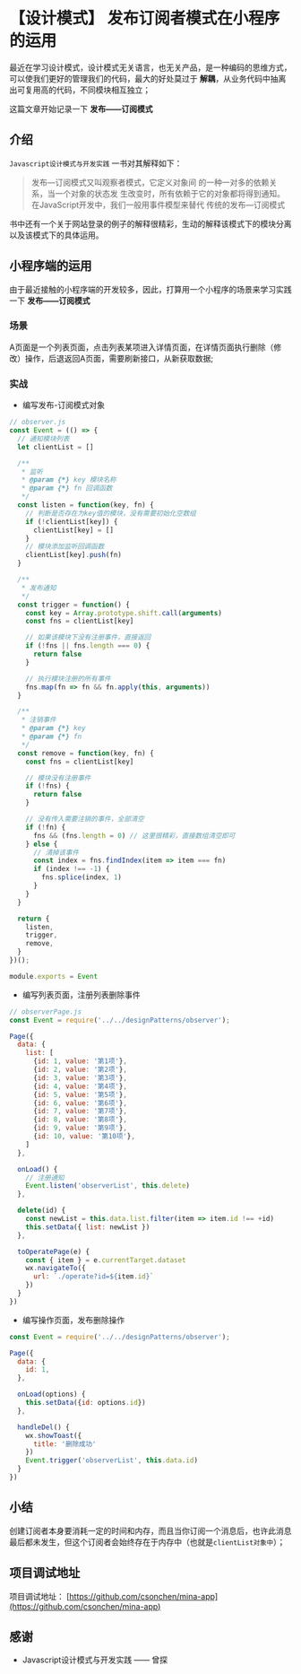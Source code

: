 # 【设计模式】 发布订阅者模式在小程序的运用

最近在学习设计模式，设计模式无关语言，也无关产品，是一种编码的思维方式，可以使我们更好的管理我们的代码，最大的好处莫过于 **解耦**，从业务代码中抽离出可复用高的代码，不同模块相互独立；

这篇文章开始记录一下 **发布——订阅模式**

## 介绍

`Javascript设计模式与开发实践` 一书对其解释如下：

> 发布—订阅模式又叫观察者模式，它定义对象间 的一种一对多的依赖关系，当一个对象的状态发 生改变时，所有依赖于它的对象都将得到通知。 在JavaScript开发中，我们一般用事件模型来替代 传统的发布—订阅模式

书中还有一个关于网站登录的例子的解释很精彩，生动的解释该模式下的模块分离以及该模式下的具体运用。

## 小程序端的运用

由于最近接触的小程序端的开发较多，因此，打算用一个小程序的场景来学习实践一下 **发布——订阅模式**

### 场景

A页面是一个列表页面，点击列表某项进入详情页面，在详情页面执行删除（修改）操作，后退返回A页面，需要刷新接口，从新获取数据;

### 实战

- 编写发布-订阅模式对象

```js
// observer.js
const Event = (() => {
  // 通知模块列表
  let clientList = []

  /**
   * 监听
   * @param {*} key 模块名称
   * @param {*} fn 回调函数
   */
  const listen = function(key, fn) {
    // 判断是否存在为key值的模块，没有需要初始化空数组
    if (!clientList[key]) {
      clientList[key] = []
    }
    // 模块添加监听回调函数
    clientList[key].push(fn)
  }

  /**
   * 发布通知
   */
  const trigger = function() {
    const key = Array.prototype.shift.call(arguments)
    const fns = clientList[key]

    // 如果该模块下没有注册事件，直接返回
    if (!fns || fns.length === 0) {
      return false
    }

    // 执行模块注册的所有事件
    fns.map(fn => fn && fn.apply(this, arguments))
  }

  /**
   * 注销事件
   * @param {*} key 
   * @param {*} fn 
   */
  const remove = function(key, fn) {
    const fns = clientList[key]

    // 模块没有注册事件
    if (!fns) {
      return false
    }

    // 没有传入需要注销的事件，全部清空
    if (!fn) {
      fns && (fns.length = 0) // 这里很精彩，直接数组清空即可
    } else {
      // 清掉该事件
      const index = fns.findIndex(item => item === fn)
      if (index !== -1) {
        fns.splice(index, 1)
      }
    }
  }

  return {
    listen,
    trigger,
    remove,
  }
})();

module.exports = Event
```

- 编写列表页面，注册列表删除事件

```js
// observerPage.js
const Event = require('../../designPatterns/observer');

Page({
  data: {
    list: [
      {id: 1, value: '第1项'},
      {id: 2, value: '第2项'},
      {id: 3, value: '第3项'},
      {id: 4, value: '第4项'},
      {id: 5, value: '第5项'},
      {id: 6, value: '第6项'},
      {id: 7, value: '第7项'},
      {id: 8, value: '第8项'},
      {id: 9, value: '第9项'},
      {id: 10, value: '第10项'},
    ]
  },

  onLoad() {
    // 注册通知
    Event.listen('observerList', this.delete)
  },

  delete(id) {
    const newList = this.data.list.filter(item => item.id !== +id)
    this.setData({ list: newList })
  },

  toOperatePage(e) {
    const { item } = e.currentTarget.dataset
    wx.navigateTo({
      url: `./operate?id=${item.id}`
    })
  }
})
```

- 编写操作页面，发布删除操作

```js
const Event = require('../../designPatterns/observer');

Page({
  data: {
    id: 1,
  },

  onLoad(options) {
    this.setData({id: options.id})
  },

  handleDel() {
    wx.showToast({
      title: '删除成功'
    })
    Event.trigger('observerList', this.data.id)
  }
})
```

## 小结

创建订阅者本身要消耗一定的时间和内存，而且当你订阅一个消息后，也许此消息最后都未发生，但这个订阅者会始终存在于内存中（也就是`clientList对象中`）；

## 项目调试地址

项目调试地址： [https://github.com/csonchen/mina-app](https://github.com/csonchen/mina-app)

## 感谢

- Javascript设计模式与开发实践 —— 曾探